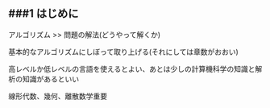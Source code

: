###1 はじめに
---

アルゴリズム >> 問題の解法(どうやって解くか)

基本的なアルゴリズムにしぼって取り上げる(それにしては章数がおおい)

高レベルか低レベルの言語を使えるとよい、あとは少しの計算機科学の知識と解析の知識があるといい

線形代数、幾何、離散数学重要